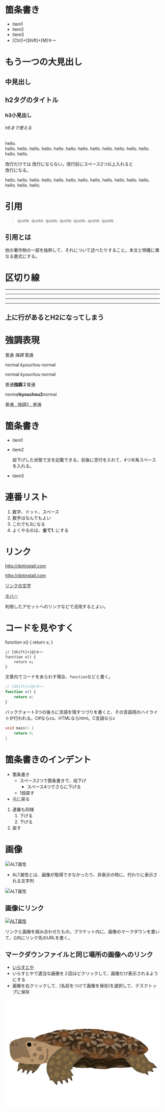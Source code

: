 # 箇条書き
- item1
- item2
- item3
- [Ctrl]+[Shift]+[M]キー

もう一つの大見出し
===

中見出し
---

## h2タグのタイトル

### h3小見出し

###### h6まで使える

hello.  
hello. hello. hello. hello. hello. hello. hello. hello. hello. hello. hello. hello. hello. hello.

改行だけでは
改行にならない。改行前にスペース2つ以上入れると  
改行になる。

hello. hello. hello. hello. hello. hello. hello. hello. hello. hello. hello. hello. hello. hello. hello.

# 引用
> quote. quote. quote. quote. quote. quote. quote.

## 引用とは
他の著作物の一部を抜粋して、それについて述べたりすること。本文と明確に異なる書式にする。

# 区切り線

---

***

___

- - -

上に行があるとH2になってしまう
---

# 強調表現
普通 *強調* 普通

normal *kyouchou* normal

normal _kyouchou_ normal

普通**強調２**普通

normal**kyouchou2**normal

普通__強調2__普通

# 箇条書き
- item1
- item2

    段下げした状態で文を記載できる。前後に空行を入れて、4つ半角スペースを入れる。

- item3

# 連番リスト
1. 数字、ドット、スペース
2. 数字はなんでもよい
5. これでも3になる
1. よくやるのは、**全て1.** にする

# リンク
<http://dotinstall.com>

http://dotinstall.com

[リンクの文字](http://dotinstall.com)

[ホバー](http://dotinstall.com "ドットインストール")

利用したアセットへのリンクなどで活用するとよい。

# コードを見やすく

function x() {
    return x;
}

```
// [Shift]+[@]キー
function x() {
    return x;
}
```

文章内でコードをあらわす場合、`function`などと書く。

```javascript
// [Shift]+[@]キー
function x() {
    return x;
}
```

バッククォート3つの後ろに言語を現すつづりを書くと、その言語用のハイライトが行われる。C#ならcs、HTMLならhtml。C言語ならc

```c
void main() {
    return 0;
}
```

# 箇条書きのインデント
- 箇条書き
  - スペース2つで箇条書きで、段下げ
    - スペース4つでさらに下げる
  - 1段戻す
- 元に戻る

1. 連番も同様
    1. 下げる
    1. 下げる
1. 戻す

# 画像
![ALT属性](http://dotinstall.com/img/logo_200x200.png)

- ALT属性とは、画像が取得できなかったり、非表示の時に、代わりに表示される文字列

![ALT属性](http://dotinstall.com/img/logo_200x200.png "ドットインストール")

## 画像にリンク
[![ALT属性](http://dotinstall.com/img/logo_200x200.png "ドットインストール")](http://dotinstall.com)

リンクと画像を組み合わせたもの。ブラケット内に、画像のマークダウンを書いて、()内にリンク先のURLを書く。

## マークダウンファイルと同じ場所の画像へのリンク
- [いらすとや](http://www.irasutoya.com/)
- いらすとやで適当な画像を２回ほどクリックして、画像だけ表示されるようにする
- 画像を右クリックして、[名前をつけて画像を保存]を選択して、デスクトップに保存

![パンケーキリクガメ](./turtle_pancake_rikugame.png)
